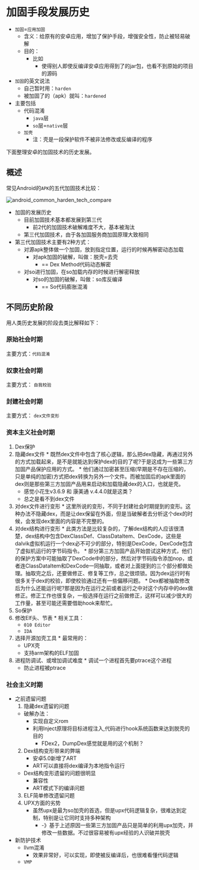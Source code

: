 # 加固手段发展历史

* `加固`=`应用加固`
  * 含义：给原有的安卓应用，增加了保护手段，增强安全性，防止被轻易破解
  * 目的：
    * 比如
      * 使得别人即使反编译安卓应用得到了的jar包，也看不到原始的项目的源码
* `加固`的英文说法
  * 自己暂时用：`harden`
  * 被加固了的（apk）就叫：`hardened`
* 主要包括
  * 代码混淆
    * `java`层
    * `so`层=`native`层
  * `加壳`
    * 注：壳是一段保护软件不被非法修改或反编译的程序

下面整理安卓的加固技术的历史发展。

## 概述

常见Android的`APK`的五代加固技术比较：

![android_common_harden_tech_compare](../../assets/img/android_common_harden_tech_compare.jpg)

* 加固的发展历史
  * 目前加固技术基本都发展到第三代
    * 前2代的加固技术破解难度不大，基本被淘汰
  * 第三代加固技术，由于各加固服务商加固原理大致相同
* 第三代加固技术主要有2种方式：
  * 对源apk整体做一个加固，放到指定位置，运行的时候再解密动态加载
    * 对apk加固的破解，叫做：脱壳=去壳
      * == Dex Method代码动态解密
  * 对so进行加固，在so加载内存的时候进行解密释放
    * 对so的加固的破解，叫做：so库反编译
      * == So代码膨胀混淆

## 不同历史阶段

用人类历史发展的阶段去类比解释如下：

### 原始社会时期

主要方式：`代码混淆`

### 奴隶社会时期

主要方式： `自我校验`

### 封建社会时期

主要方式： `dex文件变形`

### 资本主义社会时期

1. Dex保护
  1. 隐藏dex文件
    * 既然dex文件中包含了核心逻辑，那么把dex隐藏，再通过另外的方式加载起来，是不是就能达到保护dex的目的了呢?于是这成为一些第三方加固产品保护应用的方式。
    * 他们通过加密甚至压缩(早期是不存在压缩的，只是单纯的加密)方式把dex转换为另外一个文件。而被加固后的apk里面的dex则是那些第三方加固产品用来启动和加载隐藏dex的入口，也就是壳。
      * 感觉小花生v3.6.9 和 康美通 v.4.4.0就是这类？
      * 总之是看不到dex文件
  2. 对dex文件进行变形
    * 这里所说的变形，不同于封建社会时期提到的变形。这种办法不隐藏dex，而是让dex保留在外面，但是当破解者去分析这个dex的时候，会发现dex里面的内容是不完整的。
  3. 对dex结构进行变形
    * 此类方法是比较复杂的，了解dex结构的人应该很清楚，dex结构中包含DexClassDef、ClassDataItem、DexCode，这些是dalvik虚拟机运行一个dex必不可少的部分，特别是DexCode，DexCode包含了虚拟机运行的字节码指令。
    * 部分第三方加固产品开始尝试这种方式，他们的保护方案中可能抽取了DexCode中的部分，然后对字节码指令添加nop，或者连ClassDataItem和DexCode一同抽取，或者对上面提到的三个部分都做处理。抽取完之后，还要做修正、修复等工作，总之很烦锁。因为dex运行时有很多关于dex的校验，即使校验通过还有一些偏移问题。
    * Dex都被抽取修改后为什么还能运行呢?那是因为在运行之前或者运行之中对这个内存中的dex做修正。修正工作也很复杂，一般选择在运行之前做修正，这样可以减少很大的工作量，甚至可能还需要借助hook来帮忙。
2. So保护
  1. 修改Elf头、节表
    * 相关工具：
      * `010 Editor`
      * `IDA`
  2. 选择开源加壳工具
    * 最常用的：
      * UPX壳
      * 支持arm架构的ELF加固
  3. 进程防调试、或增加调试难度
    * 调试一个进程首先要ptrace这个进程
      * 防止进程被ptrace

### 社会主义时期

* 之前遗留问题
  1. 隐藏dex遗留的问题
    * 破解办法：
      * 实现自定义rom
      * 利用Inject原理将目标进程注入,代码进行hook系统函数来达到脱壳的目的
        * FDex2，DumpDex感觉就是用的这个机制？
  2. Dex结构变形带来的弊端
     * 安卓5.0新增了ART
      * ART可以直接将dex编译为本地指令运行
    * Dex结构变形遗留的问题很明显
      * 兼容性
      * ART模式下的编译问题
  3. ELF简单修改遗留问题
  4. UPX方面的劣势
      * 虽然upx是最为so加壳的首选，但是upx代码逻辑复杂，很难达到定制，特别是让它同时支持多种架构
          * -》基于上述原因一些第三方加固产品只是简单的利用upx加壳，并修改一些数据。不过很容易被有upx经验的人识破并脱壳
* 新防护技术
  * llvm混淆
    * 效果非常好，可以实现，即使被反编译后，也很难看懂代码逻辑
  * `VMP`
